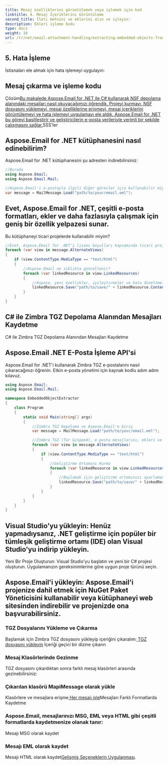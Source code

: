 ```yaml
---
title: Mesaj özelliklerini görüntülemek veya işlemek için kod
linktitle: 4. Mesaj İçeriklerini Görüntüleme
second_title: İleti metnini ve eklerini alın ve işleyin:
description: Ekleri işleme kodu
type: docs
weight: 16
url: /tr/net/email-attachment-handling/extracting-embedded-objects-from-email-with-csharp/
---
```


## 5. Hata İşleme

İstisnaları ele almak için hata işlemeyi uygulayın:

##  Mesaj çıkarma ve işleme kodu

Çözüm[Bu makalede Aspose.Email for .NET ile C# kullanarak NSF depolama alanındaki mesajları nasıl okuyacağımızı öğrendik. Projeyi kurmayı, NSF dosyasını yüklemeyi, mesaj özelliklerine erişmeyi, mesaj içeriklerini görüntülemeyi ve hata işlemeyi uygulamayı ele aldık. Aspose.Email for .NET bu görevi basitleştirir ve geliştiricilerin e-posta verileriyle verimli bir şekilde çalışmasını sağlar.](https://releases.aspose.com/email/net/)SSS'ler

## Aspose.Email for .NET kütüphanesini nasıl edinebilirim?

 Aspose.Email for .NET kütüphanesini şu adresten indirebilirsiniz:

```csharp
//Burada
using Aspose.Email;
using Aspose.Email.Mail;

//Aspose.Email'i e-postayla ilgili diğer görevler için kullanabilir miyim?
var message = MailMessage.Load("path/to/your/email.eml");
```

## Evet, Aspose.Email for .NET, çeşitli e-posta formatları, ekler ve daha fazlasıyla çalışmak için geniş bir özellik yelpazesi sunar.

Bu kütüphaneyi ticari projelerde kullanabilir miyim?

```csharp
//Evet, Aspose.Email for .NET'i lisans koşulları kapsamında ticari projelerde kullanabilirsiniz.
foreach (var view in message.AlternateViews)
{
    if (view.ContentType.MediaType == "text/html")
    {
        //Aspose.Email ne sıklıkta güncellenir?
        foreach (var linkedResource in view.LinkedResources)
        {
            //Aspose, yeni özellikler, iyileştirmeler ve hata düzeltmeleri eklemek için kitaplıklarını düzenli olarak günceller. Güncellemeler için sürüm notlarını kontrol edebilirsiniz.
            linkedResource.Save("path/to/save/" + linkedResource.ContentId);
        }
    }
}
```

##  C# ile Zimbra TGZ Depolama Alanından Mesajları Kaydetme

 C# ile Zimbra TGZ Depolama Alanından Mesajları Kaydetme

##  Aspose.Email .NET E-Posta İşleme API'si

 Aspose.Email for .NET'i kullanarak Zimbra TGZ e-postalarını nasıl çıkaracağınızı öğrenin. Etkin e-posta yönetimi için kaynak kodlu adım adım kılavuz.

```csharp
using Aspose.Email;
using Aspose.Email.Mail;

namespace EmbeddedObjectExtractor
{
    class Program
    {
        static void Main(string[] args)
        {
            //Zimbra TGZ Depolama ve Aspose.Email'e Giriş
            var message = MailMessage.Load("path/to/your/email.eml");

            //Zimbra TGZ (Tar Gzipped), e-posta mesajlarını, ekleri ve diğer ilgili verileri saklayan sıkıştırılmış bir dosya formatıdır. Aspose.Email for .NET, e-postalarla çalışmak için çeşitli formatlardaki e-posta mesajlarını okuma, yazma ve değiştirme gibi kapsamlı özellikler sağlayan güçlü bir kütüphanedir.
            foreach (var view in message.AlternateViews)
            {
                if (view.ContentType.MediaType == "text/html")
                {
                    //Geliştirme Ortamını Kurma
                    foreach (var linkedResource in view.LinkedResources)
                    {
                        //Başlamak için geliştirme ortamınızı ayarlamanız gerekir:
                        linkedResource.Save("path/to/save/" + linkedResource.ContentId);
                    }
                }
            }
        }
    }
}
```

## Visual Studio'yu yükleyin: Henüz yapmadıysanız, .NET geliştirme için popüler bir tümleşik geliştirme ortamı (IDE) olan Visual Studio'yu indirip yükleyin.

Yeni Bir Proje Oluşturun: Visual Studio'yu başlatın ve yeni bir C# projesi oluşturun. Uygulamanızın gereksinimlerine göre uygun proje türünü seçin.

## Aspose.Email'i yükleyin: Aspose.Email'i projenize dahil etmek için NuGet Paket Yöneticisini kullanabilir veya kütüphaneyi web sitesinden indirebilir ve projenizde ona başvurabilirsiniz.

### TGZ Dosyalarını Yükleme ve Çıkarma

Başlamak için Zimbra TGZ dosyasını yükleyip içeriğini çıkaralım:[ TGZ dosyasını yükleyin](https://releases.aspose.com/email/net/) İçeriği geçici bir dizine çıkarın 

### Mesaj Klasörlerinde Gezinme

TGZ dosyasını çıkardıktan sonra farklı mesaj klasörleri arasında gezinebilirsiniz:

###  Çıkarılan klasörü MapiMessage olarak yükle

 Klasörlere ve mesajlara erişme[ Her mesajı işle](https://purchase.aspose.com/pricing/email/net)Mesajları Farklı Formatlarda Kaydetme

### Aspose.Email, mesajlarınızı MSG, EML veya HTML gibi çeşitli formatlarda kaydetmenize olanak tanır:

 Mesajı MSG olarak kaydet

###  Mesajı EML olarak kaydet

 Mesajı HTML olarak kaydet[Gelişmiş Seçeneklerin Uygulanması](https://reference.aspose.com/email/net/). 